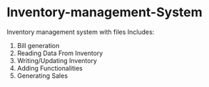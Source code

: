 # Inventory-management-System
Inventory management system with files 
Includes:
1. Bill generation
2. Reading Data From Inventory
3. Writing/Updating Inventory
4. Adding Functionalities
6. Generating Sales
